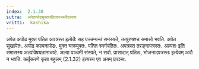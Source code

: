 ```yaml
---
index:  2.1.38
sutra:  अपेतापोढमुक्तपतितापत्रस्तैरल्पशः
vritti:  kashika 
---
```


अपेत अपोढ मुक्त पतित अपत्रस्त इत्येतैः सह पज्चम्यन्तं समस्यते, तत्पुरुषश्च समासो भवति. अपेत सुखापेतः. अपोढ कल्पनापोढः. मुक्त चक्रमुक्तः. पतित स्वर्गपतितः. अपत्रस्त तरङ्गापत्रस्तः. अल्पशः इति समासस्य अल्पविषयतामाचष्टे. अल्पा पञ्चमी संस्यते, न सर्वा. प्रासादात् पतितः, भोजनादपत्रस्तः इत्येवम् अदौ न भवति. कर्तृकरणे कृता बहुलम् (2.1.32) इत्यस्य एव अयम् प्रपञ्चः.

